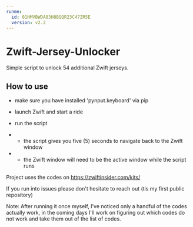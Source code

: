 ```yaml
---
runme:
  id: 01HMVBWDA83H8BQQR23C47ZR5E
  version: v2.2
---
```


# Zwift-Jersey-Unlocker

Simple script to unlock 54 additional Zwift jerseys.

## How to use

- make sure you have installed 'pynput.keyboard' via pip
- launch Zwift and start a ride
- run the script
- - the script gives you five (5) seconds to navigate back to the Zwift window

- - the Zwift window will need to be the active window while the script runs

Project uses the codes on https://zwiftinsider.com/kits/

If you run into issues please don't hesitate to reach out (tis my first public repository)

Note: After running it once myself, I've noticed only a handful of the codes actually work, in the coming days I'll work on figuring out which codes do not work and take them out of the list of codes.
